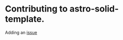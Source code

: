 # Contributing to astro-solid-template.
Adding an [issue](https://github.com/Oblivious-Oblivious/astro-solid-template/issues)
